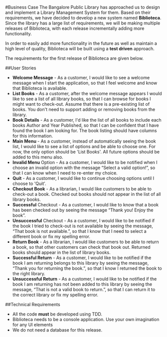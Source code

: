 #Business Case
The Bangalore Public Library has approached us to design and implement a Library Management System for them. Based on their requirements, we have decided to develop a new system named __Biblioteca__. Since the library has a large list of requirements, we will be making multiple releases of Biblioteca, with each release incrementally adding more functionality. 

In order to easily add more functionality in the future as well as maintain a high level of quality, Biblioteca will be built using a __test driven__ approach.

The requirements for the first release of Biblioteca are given below.

##User Stories
- __Welcome Message__ - As a customer, I would like to see a welcome message when I start the application, so that I feel welcome and know that Biblioteca is available.
- __List Books__ - As a customer, after the welcome message appears I would like to see a list of all library books, so that I can browse for books I might want to check-out. Assume that there is a pre-existing list of books. You don't need to support adding or removing books from the library.
- __Book Details__ - As a customer, I'd like the list of all books to include each books Author and Year Published, so that I can be confident that I have found the book I am looking for. The book listing should have columns for this information.
- __Main Menu__  - As a customer, instead of automatically seeing the book list, I would like to see a list of options and be able to choose one. For now, the only option should be 'List Books'. All future options should be added to this menu also.
- __Invalid Menu__ Option - As a customer, I would like to be notified when I choose an invalid option with the message “Select a valid option!”, so that I can know when I need to re-enter my choice.
- __Quit__ - As a customer, I would like to continue choosing options until I choose to 'Quit'.
- __Checkout Book__ - As a librarian, I would like customers to be able to check-out a book. Checked out books should not appear in the list of all library books.
- __Successful__ Checkout - As a customer, I would like to know that a book has been checked out by seeing the message “Thank you! Enjoy the book”.
- __Unsuccessful__ Checkout - As a customer, I would like to be notified if the book I tried to check-out is not available by seeing the message, “That book is not available.”, so that I know that I need to select a different book or fix my spelling error.
- __Return Book__ - As a librarian, I would like customers to be able to return a book, so that other customers can check that book out. Returned books should appear in the list of library books.
- __Successful Return__ - As a customer, I would like to be notified if the book I am returning belongs to this library by seeing the message, “Thank you for returning the book.”, so that I know I returned the book to the right library.
- __Unsuccessful Return__ - As a customer, I would like to be notified if the book I am returning has not been added to this library by seeing the message, “That is not a valid book to return.”, so that I can return it to the correct library or fix my spelling error.

##Technical Requirements
- All the code __must__ be developed using TDD.
- Biblioteca needs to be a console application. Use your own imagination for any UI elements
- We do not need a database for this release.
